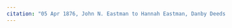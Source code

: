 ```yaml
---
citation: "05 Apr 1876, John N. Eastman to Hannah Eastman, Danby Deeds Book 2, p442, Tompkins County Clerk, Ithaca NY."
---
```



